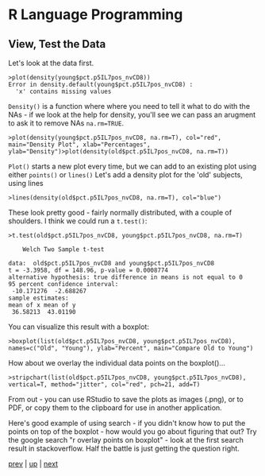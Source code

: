 # R Language Programming

## View, Test the Data

Let's look at the data first.

```
>plot(density(young$pct.p5IL7pos_nvCD8))
Error in density.default(young$pct.p5IL7pos_nvCD8) : 
  'x' contains missing values
```

```Density()``` is a function where where you need to tell it what to do with the NAs - 
if we look at the help for density, you'll see we can pass an arugment to ask it to remove NAs ```na.rm=TRUE```.

```
>plot(density(young$pct.p5IL7pos_nvCD8, na.rm=T), col="red", main="Density Plot", xlab="Percentages", ylab="Density")>plot(density(old$pct.p5IL7pos_nvCD8, na.rm=T))
```

```Plot()``` starts a new plot every time, but we can add to an existing plot using either ```points()``` or ```lines()```  Let's add a density plot for the 'old' subjects, using lines

```
>lines(density(old$pct.p5IL7pos_nvCD8, na.rm=T), col="blue")
```

These look pretty good - fairly normally distributed, with a couple of shoulders. I think we could run a ```t.test()```:

```
>t.test(old$pct.p5IL7pos_nvCD8, young$pct.p5IL7pos_nvCD8, na.rm=T)

	Welch Two Sample t-test

data:  old$pct.p5IL7pos_nvCD8 and young$pct.p5IL7pos_nvCD8
t = -3.3958, df = 148.96, p-value = 0.0008774
alternative hypothesis: true difference in means is not equal to 0
95 percent confidence interval:
 -10.171276  -2.688267
sample estimates:
mean of x mean of y 
 36.58213  43.01190 

```

You can visualize this result with a boxplot:

```
>boxplot(list(old$pct.p5IL7pos_nvCD8, young$pct.p5IL7pos_nvCD8), names=c("Old", "Young"), ylab="Percent", main="Compare Old to Young")
```

How about we overlay the individual data points on the boxplot()...

```
>stripchart(list(old$pct.p5IL7pos_nvCD8, young$pct.p5IL7pos_nvCD8), vertical=T, method="jitter", col="red", pch=21, add=T)
```

From out - you can use RStudio to save the plots as images (.png), or to PDF, or copy them to the clipboard for use in another application.

Here's good example of using search - if you didn't know how to put the points on top of the boxplot - how would you go about figuring that out?  Try the google search "r overlay points on boxplot" - look at the first search result in stackoverflow.  Half the battle is just getting the question right.

[prev](RFilter.md) | [up](../README.md)  | [next](RExport.md)